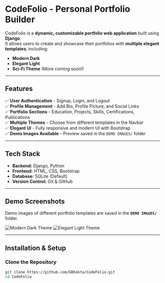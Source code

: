 # CodeFolio - Personal Portfolio Builder

CodeFolio is a **dynamic, customizable portfolio web application** built using **Django**.  
It allows users to create and showcase their portfolios with **multiple elegant templates**, including:
- **Modern Dark**
- **Elegant Light**
- **Sci-Fi Theme** (More coming soon!)

---

##  Features
✅ **User Authentication** - Signup, Login, and Logout  
✅ **Profile Management** - Add Bio, Profile Picture, and Social Links  
✅ **Portfolio Sections** - Education, Projects, Skills, Certifications, Publications  
✅ **Multiple Themes** - Choose from different templates in the Navbar  
✅ **Elegant UI** - Fully responsive and modern UI with Bootstrap  
✅ **Demo Images Available** - Preview saved in the `DEMO IMAGES/` folder  

---

## Tech Stack
- **Backend:** Django, Python  
- **Frontend:** HTML, CSS, Bootstrap  
- **Database:** SQLite (Default)  
- **Version Control:** Git & GitHub  

---

## Demo Screenshots
Demo images of different portfolio templates are saved in the **`DEMO IMAGES/`** folder.  

![Modern Dark Theme](DEMO%20IMAGES/Screenshot_595.png)
![Elegant Light Theme](DEMO%20IMAGES/Screenshot_596.png)

---

##  Installation & Setup

###  Clone the Repository
```sh
git clone https://github.com/GBhokta/CodeFolio.git
cd CodeFolio
